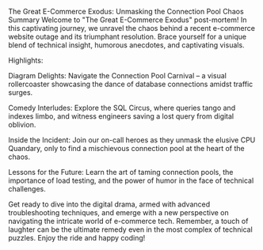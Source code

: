 The Great E-Commerce Exodus: Unmasking the Connection Pool Chaos
Summary
Welcome to "The Great E-Commerce Exodus" post-mortem! In this captivating journey, we unravel the chaos behind a recent e-commerce website outage and its triumphant resolution. Brace yourself for a unique blend of technical insight, humorous anecdotes, and captivating visuals.

Highlights:

Diagram Delights: Navigate the Connection Pool Carnival – a visual rollercoaster showcasing the dance of database connections amidst traffic surges.

Comedy Interludes: Explore the SQL Circus, where queries tango and indexes limbo, and witness engineers saving a lost query from digital oblivion.

Inside the Incident: Join our on-call heroes as they unmask the elusive CPU Quandary, only to find a mischievous connection pool at the heart of the chaos.

Lessons for the Future: Learn the art of taming connection pools, the importance of load testing, and the power of humor in the face of technical challenges.

Get ready to dive into the digital drama, armed with advanced troubleshooting techniques, and emerge with a new perspective on navigating the intricate world of e-commerce tech. Remember, a touch of laughter can be the ultimate remedy even in the most complex of technical puzzles. Enjoy the ride and happy coding! 
